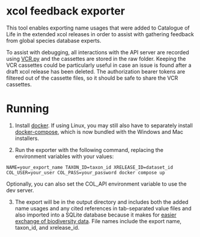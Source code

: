 # xcol feedback exporter

This tool enables exporting name usages that were added to Catalogue of Life in the extended xcol releases in order to assist with gathering feedback from global species database experts.

To assist with debugging, all interactions with the API server are recorded using [VCR.py](https://vcrpy.readthedocs.io/en/latest/) and the cassettes are stored in the raw folder. Keeping the VCR cassettes could be particularly useful in case an issue is found after a draft xcol release has been deleted. The authorization bearer tokens are filtered out of the cassette files, so it should be safe to share the VCR cassettes.

# Running

1) Install [docker](https://www.docker.com/). If using Linux, you may still also have to separately install [docker-compose](https://docs.docker.com/compose/install/), which is now bundled with the Windows and Mac installers.

2) Run the exporter with the following command, replacing the environment variables with your values:

```
NAME=your_export_name TAXON_ID=taxon_id XRELEASE_ID=dataset_id COL_USER=your_user COL_PASS=your_password docker compose up
```

Optionally, you can also set the COL_API environment variable to use the dev server.

3) The export will be in the output directory and includes both the added name usages and any cited references in tab-separated value files and also imported into a SQLite database because it makes for [easier exchange of biodiversity data](https://biss.pensoft.net/article/138931/). File names include the export name, taxon_id, and xrelease_id.

